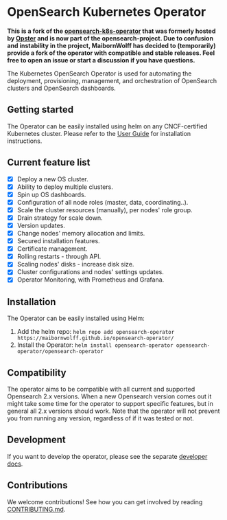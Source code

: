 # OpenSearch Kubernetes Operator

**This is a fork of the [opensearch-k8s-operator](https://github.com/opensearch-project/opensearch-k8s-operator) that was formerly hosted by [Opster](https://opster.com) and is now part of the opensearch-project. Due to confusion and instability in the project, MaibornWolff has decided to (temporarily) provide a fork of the operator with compatible and stable releases. Feel free to open an issue or start a discussion if you have questions.**

The Kubernetes OpenSearch Operator is used for automating the deployment, provisioning, management, and orchestration of OpenSearch clusters and OpenSearch dashboards.

## Getting started

The Operator can be easily installed using helm on any CNCF-certified Kubernetes cluster. Please refer to the [User Guide](./docs/userguide/main.md) for installation instructions.

## Current feature list

- [x] Deploy a new OS cluster.
- [x] Ability to deploy multiple clusters.
- [x] Spin up OS dashboards.
- [x] Configuration of all node roles (master, data, coordinating..).
- [x] Scale the cluster resources (manually), per nodes' role group.
- [x] Drain strategy for scale down.
- [x] Version updates.
- [x] Change nodes' memory allocation and limits.
- [x] Secured installation features.
- [x] Certificate management.
- [x] Rolling restarts - through API.
- [x] Scaling nodes' disks - increase disk size.
- [x] Cluster configurations and nodes' settings updates.
- [x] Operator Monitoring, with Prometheus and Grafana.

## Installation

The Operator can be easily installed using Helm:

1. Add the helm repo: `helm repo add opensearch-operator https://maibornwolff.github.io/opensearch-operator/`
2. Install the Operator: `helm install opensearch-operator opensearch-operator/opensearch-operator`

## Compatibility

The operator aims to be compatible with all current and supported Opensearch 2.x versions. When a new Opensearch version comes out it might take some time for the operator to support specific features, but in general all 2.x versions should work. Note that the operator will not prevent you from running any version, regardless of if it was tested or not.

## Development

If you want to develop the operator, please see the separate [developer docs](./docs/developing.md).

## Contributions

We welcome contributions! See how you can get involved by reading [CONTRIBUTING.md](./CONTRIBUTING.md).
